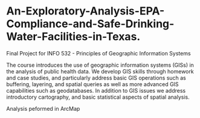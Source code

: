 # An-Exploratory-Analysis-EPA-Compliance-and-Safe-Drinking-Water-Facilities-in-Texas.



Final Project for INFO 532 - Principles of Geographic Information Systems

The course introduces the use of geographic information systems (GISs) in the analysis of public health data. 
We develop GIS skills through homework and case studies, and particularly address basic GIS operations such as buffering, layering, 
and spatial queries as well as more advanced GIS capabilities such as geodatabases. In addition to GIS issues we address
introductory cartography, and basic statistical aspects of spatial analysis.

Analysis peformed in ArcMap
